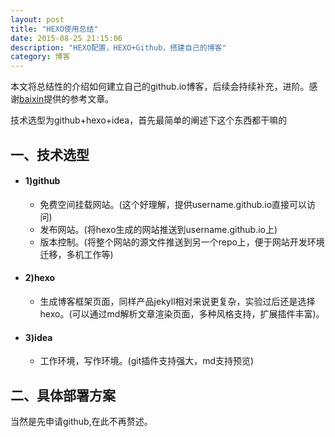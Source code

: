 ```yaml
---
layout: post
title: "HEXO使用总结"
date: 2015-08-25 21:15:06 
description: "HEXO配置，HEXO+Github，搭建自己的博客"
category: 博客
---
```


本文将总结性的介绍如何建立自己的github.io博客，后续会持续补充，进阶。感谢[baixin](https://baixin.io)提供的参考文章。


<!--more-->

技术选型为github+hexo+idea，首先最简单的阐述下这个东西都干嘛的
## 一、技术选型

* #### 1)github
    *  免费空间挂载网站。(这个好理解，提供username.github.io直接可以访问)
    *  发布网站。(将hexo生成的网站推送到username.github.io上)
    *  版本控制。(将整个网站的源文件推送到另一个repo上，便于网站开发环境迁移，多机工作等)

* #### 2)hexo
    *  生成博客框架页面，同样产品jekyll相对来说更复杂，实验过后还是选择hexo。(可以通过md解析文章渲染页面，多种风格支持，扩展插件丰富)。
      
* #### 3)idea
    *  工作环境，写作环境。(git插件支持强大，md支持预览)
 
## 二、具体部署方案

当然是先申请github,在此不再赘述。 